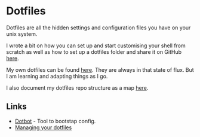 # Dotfiles
Dotfiles are all the hidden settings and configuration files you have on your unix system.

I wrote a bit on how you can set up and start customising your shell from scratch as well as how to set up a dotfiles folder and share it on GitHub [here](https://medium.com/@NikitaVoloboev/pretty-and-fast-shell-97ea870f2805).

My own dotfiles can be found [here](https://github.com/nikitavoloboev/dotfiles). They are always in that state of flux. But I am learning and adapting things as I go.

I also document my dotfiles repo structure as a map [here](https://my.mindnode.com/3EfbezxGu7xVAM4GQNuN8Lq1naudqs333HqgTuDj#-888.1,238.2,4).

## Links
- [Dotbot](https://github.com/anishathalye/dotbot) - Tool to bootstap config.
- [Managing your dotfiles](http://www.anishathalye.com/2014/08/03/managing-your-dotfiles/)
